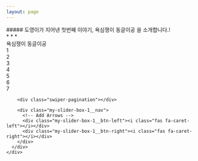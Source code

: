 ```yaml
---
layout: page
---
```

<!-- |이 코드는 Swiper 라이브러리를 사용하여 이미지 갤러리를 만드는 코드입니다.
|
|주석작성
|md 파일도 html 그대로 확장자만 바꿔서 인식이 가능함. 
|단, html 파일의 경우  assets 폴더 내에 있고, md 파일은 바깥에 있기 때문에
|각 사진 및 css, js 를 불러오는 확장자를 인식할 때에 슬러쉬 /assets/ 를 한번 더 넣어줘야함. 
|슬러쉬를 앞에도 빼먹을 경우 안되서 앞에도 꼭 넣어줘야함 
| -->

<html lang="ko">

<head>
  <meta charset="UTF-8">
  <meta name="viewport" content="width=device-width, initial-scale=1.0">
  ##### 도영이가 지어낸 첫번째 이야기, 욕심쟁이 동글이공 을 소개합니다.! <br>
  * * *

  <!-- 폰트어썸 불러오기 -->
  <link rel="stylesheet" href="https://cdnjs.cloudflare.com/ajax/libs/font-awesome/5.15.2/css/all.min.css">

  <link rel="stylesheet" href="https://cdnjs.cloudflare.com/ajax/libs/Swiper/6.8.4/swiper-bundle.min.css" />
  <script src="https://cdnjs.cloudflare.com/ajax/libs/Swiper/6.8.4/swiper-bundle.min.js"></script>

  <div class="section-1 con-min-width">
    <div class="con">
      <div class="my-slider-box-1">
        <div class="swiper-container">
          <div class="swiper-wrapper">
            <div class="swiper-slide">
              <div class="my-slider-box-1__prod-name">욕심쟁이 동글이공</div>
              <img src="/assets/gallery/1.png" alt="">
            </div>
            <div class="swiper-slide">
              <div class="my-slider-box-1__prod-name">1</div>
              <img src="/assets/gallery/2.png" alt="">
            </div>
            <div class="swiper-slide">
              <div class="my-slider-box-1__prod-name">2</div>
              <img src="/assets/gallery/3.png" alt="">
            </div>
            <div class="swiper-slide">
              <div class="my-slider-box-1__prod-name">3</div>
              <img src="/assets/gallery/4.png" alt="">
            </div>
            <div class="swiper-slide">
              <div class="my-slider-box-1__prod-name">4</div>
              <img src="/assets/gallery/5.png" alt="">
            </div>
            <div class="swiper-slide">
              <div class="my-slider-box-1__prod-name">5</div>
              <img src="/assets/gallery/6.png" alt="">
            </div>
            <div class="swiper-slide">
              <div class="my-slider-box-1__prod-name">6</div>
              <img src="/assets/gallery/7.png" alt="">
            </div>
            <div class="swiper-slide">
              <div class="my-slider-box-1__prod-name">7</div>
              <img src="/assets/gallery/8.png" alt="">
            </div>
          </div>
        </div>
        
        <div class="swiper-pagination"></div>

        <div class="my-slider-box-1__nav">
          <!-- Add Arrows -->
          <div class="my-slider-box-1__btn-left"><i class="fas fa-caret-left"></i></div>
          <div class="my-slider-box-1__btn-right"><i class="fas fa-caret-right"></i></div>
        </div>
      </div>
    </div>
  </div>
  <link rel="stylesheet" href="/assets/css/slide gallery.css" />
  <script src="/assets/js/slide gallery.js"></script>
</head>
</html>